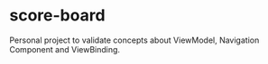 # score-board
Personal project to validate concepts about ViewModel, Navigation Component and ViewBinding.
